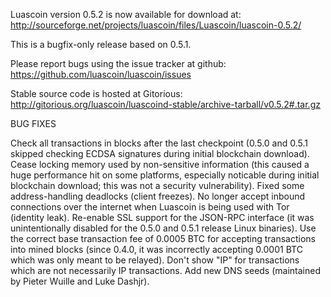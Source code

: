 Luascoin version 0.5.2 is now available for download at:
http://sourceforge.net/projects/luascoin/files/Luascoin/luascoin-0.5.2/

This is a bugfix-only release based on 0.5.1.

Please report bugs using the issue tracker at github:
https://github.com/luascoin/luascoin/issues

Stable source code is hosted at Gitorious:
http://gitorious.org/luascoin/luascoind-stable/archive-tarball/v0.5.2#.tar.gz

BUG FIXES

Check all transactions in blocks after the last checkpoint (0.5.0 and 0.5.1 skipped checking ECDSA signatures during initial blockchain download).
Cease locking memory used by non-sensitive information (this caused a huge performance hit on some platforms, especially noticable during initial blockchain download; this was
not a security vulnerability).
Fixed some address-handling deadlocks (client freezes).
No longer accept inbound connections over the internet when Luascoin is being used with Tor (identity leak).
Re-enable SSL support for the JSON-RPC interface (it was unintentionally disabled for the 0.5.0 and 0.5.1 release Linux binaries).
Use the correct base transaction fee of 0.0005 BTC for accepting transactions into mined blocks (since 0.4.0, it was incorrectly accepting 0.0001 BTC which was only meant to be relayed).
Don't show "IP" for transactions which are not necessarily IP transactions.
Add new DNS seeds (maintained by Pieter Wuille and Luke Dashjr).
